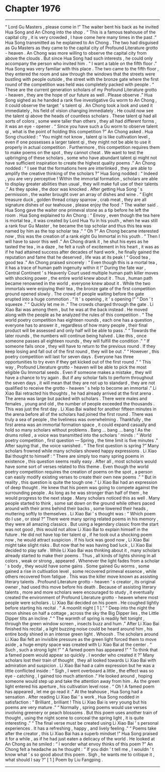 
# Chapter 1976


---

“ Lord Gu Masters , please come in !” The waiter bent his back as he invited Hua Song and An Chong into the shop .
“ This is a famous teahouse of the capital city , it is very crowded , I have come here many times in the past .” Hua Song transmitted as he explained to An Chong .
The two had disguised as Gu Masters as they came to the capital city of Profound Literature grotto - heaven .
An Chong was more willing to observe the capital city from above the clouds . But since Hua Song had such interests , he could only accompany the person who invited him .
“ I want a table on the fifth floor .” Hua Song was very familiar with this place .
The two came to the fifth floor , they entered the room and saw through the windows that the streets were bustling with people outside , the street with the bronze gate where the first round of the competition was held was completely packed with people .
“ These are the current generation scholars of my Profound Literature grotto - heaven , they are the hope of our future as well . Please observe .” Hua Song sighed as he handed a rank five investigative Gu worm to An Chong , it could observe the target ’ s talent qi .
An Chong took a look and used it immediately , his field of vision changing immediately . He could now see the talent qi above the heads of countless scholars . These talent qi had all sorts of colors , some were taller than others , they all had different forms , it was an eye - opener .
“ Since you have such a Gu worm to observe talent qi , what is the point of holding this competition ?” An Chong asked .
Hua Song chuckled : “ You might not know , talent qi is like cultivation level , even if one possesses a larger talent qi , they might not be able to use it properly in actual competition . Furthermore , this competition requires them to make poems on the spot , they cannot cheat . We want to test the upbringing of these scholars , some who have abundant talent qi might not have sufficient inspiration to create the highest quality poems .”
An Chong nodded : “ I see that the formations here are interlinked , they are able to amplify the creative thinking of the scholars ?”
Hua Song nodded : “ Indeed , you are very perceptive ! Within the immortal formation , scholars are able to display greater abilities than usual , they will make full use of their talents .”
As they spoke , the door was knocked .
After getting Hua Song ’ s permission , the waiter brought over an array of dishes and wine .
“ Eight treasure duck , golden thread crispy sparrow , crab meat , they are all signature dishes of our teahouse , please enjoy the food .” The waiter said .
Hua Song gave the waiter one primeval stone as a tip before he left the room .
Hua Song explained to An Chong : “ Envoy , even though the tea here is mortal tea , it was created by Lord Hua Yu in his youth , when he was still a rank four Gu Master , he became the top scholar and thus this tea was named by him as the top scholar tea .”
“ Oh ?” An Chong became interested now , this was the creation of a rank eight Gu Immortal in his youth .
“ Then I will have to savor this well .” An Chong drank it , he shut his eyes as he tasted the tea , in a daze , he felt a rush of excitement in his heart , it was as if he had attained success after decades of hard work , he finally gained the reputation and fame that he deserved , life was at its peak !
“ Good tea , good tea .” An Chong praised sincerely : “ Even though this is a mortal tea , it has a trace of human path ingenuity within it !”
During the fate war , Central Continent ’ s Heavenly Court used multiple human path killer moves with shocking power , the entire world knew about it . Thus , human path became renowned in the world , everyone knew about it .
While the two immortals were enjoying their tea , the bronze gate of the first competition ground opened slowly .
The crowd of people waiting before the gate erupted into a huge commotion .
“ It ’ s opening , it ’ s opening !”
“ Don ’ t squeeze .”
“ Quickly let me in .”
The crowds charged through the gate .
Li Xiao Bai was among them , but he was at the back instead .
He moved along with the people as he analyzed the rules of this competition .
“ The world poetry competition has eighteen rounds , each one has a question , everyone has to answer it , regardless of how many people , their final product will be assessed and only half will be able to pass .”
“ Towards the later rounds , the numbers will continue being halved . Like this , once someone passes all eighteen rounds , they will fulfill the condition .”
“ If someone fails once , they will have to return to the previous round . If they keep losing and fall out of the first round , they will be out .”
“ However , this poetry competition will last for seven days . Everyone has three opportunities to try even if they get kicked out of the first round .”
“ This way , Profound Literature grotto - heaven will be able to pick the most eligible Gu Immortal seeds . Even if someone makes a mistake , they will have a chance to try again . But if any scholar fails to perform throughout the seven days , it will mean that they are not up to standard , they are not qualified to receive the grotto - heaven ’ s help to become an immortal .”
Li Xiao Bai retracted his thoughts , he had already arrived at the first arena .
The arena was large but packed with scholars .
There were males and females , young and old , the number of people exceeded the thousands .
This was just the first day .
Li Xiao Bai waited for another fifteen minutes in the arena before all of the scholars had joined the first round .
There was truly a sea of people , the liveliness was overwhelming .
Thankfully , the first arena was an immortal formation space , it could expand casually and hold so many scholars without problems .
Bang … bang … bang !
As the drums rolled , a voice was transmitted into the scholars ’ minds : “ World poetry competition , first question — Spring , the time limit is five minutes .”
After saying that , the voice vanished .
“ The first question is spring ?”
Many scholars frowned while many scholars showed happy expressions .
Li Xiao Bai thought to himself : “ There are simply too many spring poems in existence , this question seems really easy . After all , most scholars would have some sort of verses related to this theme . Even though the world poetry competition requires the creation of poems on the spot , a person can easily modify existing verses to create their own new poems .”
“ But in reality , this question is quite the tough one .” Li Xiao Bai had an expression of deep thought .
He knew that his poem was going to compete against the surrounding people . As long as he was stronger than half of them , he would progress to the next stage .
Many scholars noticed this as well .
Many people started to think , some sat down on the ground while others paced around with their arms behind their backs , some lowered their heads , muttering softly to themselves .
Li Xiao Bai ’ s thought was : “ Which poem do I use , or steal ?”
There were many spring related poems in his memory , they were all amazing classics .
But using a legendary classic from the start was not good , this would not allow Li Xiao Bai to explain himself in the future . He did not have top tier talent qi , if he took out a shocking poem now , he would attract suspicion .
If his luck was good now , Li Xiao Bai might take slight risks . But now that he was having bad luck , Li Xiao Bai decided to play safe .
While Li Xiao Bai was thinking about it , many scholars already started to make their poems .
Thus , all kinds of lights shining in all colors , weak or strong , appeared . Whenever the light fades from a scholar ’ s body , they would have some gains .
Some gained Gu worms , some gained a rise in cultivation level , some recovered primeval essence , while others recovered from fatigue .
This was the killer move known as assisting literary talents .
Profound Literature grotto - heaven ’ s creator , its original owner , had used this move before his death . Because of assisting literary talents , more and more scholars were encouraged to study , it eventually created the environment of Profound Literature grotto - heaven where most people were scholars .
Li Xiao Bai decided on his poem .
He coughed lightly before starting his recital .
“ A moonlit night [ 1 ].”
“ Deep into the night the moon shines on half a cottage , across the sky the Big Dipper lies , the Little Dipper tilts an incline .”
“ The warmth of spring is readily felt tonight , through the green window screen , insects buzz and hum .”
After Li Xiao Bai finished his recital , a light buzzing noise could be heard around him , his entire body shined in an intense green light .
Whoosh .
The scholars around Li Xiao Bai felt an invisible pressure as the green light forced them to move aside , a huge empty space was created with Li Xiao Bai at the center .
“ Such , such a strong light !”
“ A famed poem has appeared !”
“ To think that a famed poem would appear so quickly . I wonder who created it ?”
Many scholars lost their train of thought , they all looked towards Li Xiao Bai with admiration and suspicion .
Li Xiao Bai had a calm expression but he was a little conflicted inside : “ Sigh , I went overboard a little , the effect was so eye - catching , I gained too much attention .”
He looked around , hoping someone would step up and take the attention away from him .
As the green light entered his aperture , his cultivation level rose .
“ Oh ! A famed poem has appeared , let me go read it .” At the teahouse , Hua Song had a sensation .
After reading Li Xiao Bai ’ s work , Hua Song nodded in satisfaction : “ Brilliant , brilliant ! This Li Xiao Bai is very young but his poems are very mature .”
“ Normally , spring poems would use verses involving greenery or peach blossoms . But this poem uses another train of thought , using the night scene to conceal the spring light , it is quite interesting .”
“ The final verse must be created using Li Xiao Bai ’ s personal experiences . It has a refreshing , happy , and lively feeling .”
“ Poems take after the creator , this Li Xiao Bai has a superb mindset !”
Hua Song praised it for a while , as if he had just eaten a delicacy of the world . He looked at An Chong as he smiled : “ I wonder what envoy thinks of this poem ?”
An Chong felt a headache as he thought : “ If you didn ’ t tell me , I wouldn ’ t know what ’ s so good about this poem . Sigh , he wants me to critique it , what should I say ?”
[ 1 ] Poem by Liu Fangping .

---

